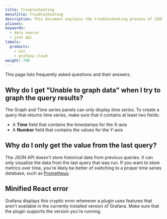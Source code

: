 ```yaml
---
title: Troubleshooting
menuTitle: Troubleshooting
description: This document explains the troubleshooting process of JSON API data source
aliases:
keywords:
  - data source
  - json api
labels:
  products:
    - oss
    - grafana cloud
weight: 700
---
```


This page lists frequently asked questions and their answers.

## Why do I get "Unable to graph data" when I try to graph the query results?

The Graph and Time series panels can only display _time series_. To create a query that returns time series, make sure that it contains at least two fields:

- A **Time** field that contains the timestamps for the X-axis
- A **Number** field that contains the values for the Y-axis

## Why do I only get the value from the last query?

The JSON API doesn't store historical data from previous queries. It can only visualize the data from the last query that was run. If you want to store metrics over time, you're likely be better of switching to a proper time series database, such as [Prometheus](https://prometheus.io/).

## Minified React error

Grafana displays this cryptic error whenever a plugin uses features that aren't available in the currently installed version of Grafana. Make sure that the plugin supports the version you're running.
